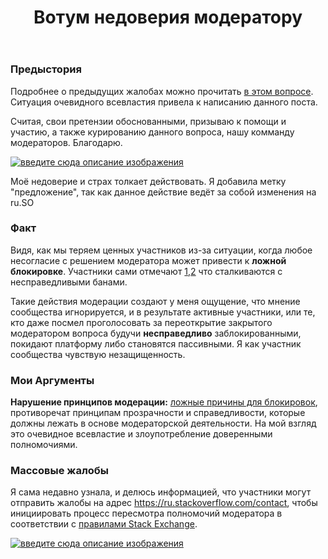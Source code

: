 ﻿---
title: "Вотум недоверия модератору"
se.owner.user_id: 264178
se.owner.display_name: "Dev18"
se.owner.link: "https://ru.meta.stackoverflow.com/users/264178/dev18"
se.link: "https://ru.meta.stackoverflow.com/questions/14532/%d0%92%d0%be%d1%82%d1%83%d0%bc-%d0%bd%d0%b5%d0%b4%d0%be%d0%b2%d0%b5%d1%80%d0%b8%d1%8f-%d0%bc%d0%be%d0%b4%d0%b5%d1%80%d0%b0%d1%82%d0%be%d1%80%d1%83"
se.question_id: 14532
se.post_type: question
---
<h3>Предыстория</h3>
<p>Подробнее о предыдущих жалобах можно прочитать <a href="https://ru.meta.stackoverflow.com/q/13188/264178">в этом вопросе</a>. Ситуация очевидного всевластия привела к написанию данного поста.</p>
<p>Считая, свои претензии обоснованными, призываю к помощи и участию, а также курированию данного вопроса, нашу комманду модераторов. Благодарю.</p>
<p><a href="https://i.sstatic.net/C2hfPqrk.png" rel="nofollow noreferrer"><img src="https://i.sstatic.net/C2hfPqrk.png" alt="введите сюда описание изображения" /></a></p>
<p>Моё недоверие и страх толкает действовать. Я добавила метку &quot;предложение&quot;, так как данное действие ведёт за собой изменения на ru.SO</p>
<h3>Факт</h3>
<p>Видя, как мы теряем ценных участников из-за ситуации, когда любое несогласие с решением модератора может привести к <strong>ложной блокировке</strong>. Участники сами отмечают <a href="https://ru.meta.stackoverflow.com/a/14422/264178">1</a>,<a href="https://ru.meta.stackoverflow.com/q/14425/264178">2</a> что сталкиваются с несправедливыми банами.</p>
<p>Такие действия модерации создают у меня ощущение, что мнение сообщества игнорируется, и в результате активные участники, или те, кто даже посмел проголосовать за переоткрытие закрытого модератором вопроса будучи <strong>несправедливо</strong> заблокированными, покидают платформу либо становятся пассивными. Я как участник сообщества чувствую незащищенность.</p>
<h3>Мои Аргументы</h3>
<p><strong>Нарушение принципов модерации:</strong> <a href="https://ru.meta.stackoverflow.com/q/14425/264178">ложные причины для блокировок</a>, противоречат принципам прозрачности и справедливости, которые должны лежать в основе модераторской деятельности. На мой взгляд это очевидное всевластие и злоупотребление доверенными полномочиями.</p>
<h3>Массовые жалобы</h3>
<p>Я сама недавно узнала, и делюсь информацией, что
участники могут отправить жалобы на адрес <a href="https://ru.stackoverflow.com/contact">https://ru.stackoverflow.com/contact</a>, чтобы инициировать процесс пересмотра полномочий модератора в соответствии с <a href="https://meta.stackexchange.com/a/336174/1352105">правилами Stack Exchange</a>.</p>
<p><a href="https://i.sstatic.net/Mh41TnpB.png" rel="nofollow noreferrer"><img src="https://i.sstatic.net/Mh41TnpB.png" alt="введите сюда описание изображения" /></a></p>
